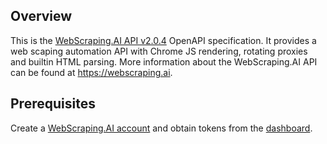 ## Overview
This is the [WebScraping.AI API v2.0.4](https://webscraping.ai/docs) OpenAPI specification. It provides a web scaping automation API with Chrome JS rendering, rotating proxies and builtin HTML parsing. More information about the WebScraping.AI API can be found at https://webscraping.ai.
## Prerequisites

  Create a [WebScraping.AI account](https://webscraping.ai) and obtain tokens from the [dashboard](https://webscraping.ai/dashboard).
